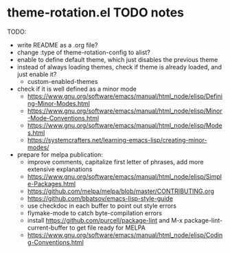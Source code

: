 # theme-rotation.el TODO notes

TODO:
- write README as a .org file?
- change :type of theme-rotation-config to alist?
- enable to define default theme, which just disables the previous theme
- instead of always loading themes, check if theme is already loaded, and just enable it?
  - custom-enabled-themes
- check if it is well defined as a minor mode
  - https://www.gnu.org/software/emacs/manual/html_node/elisp/Defining-Minor-Modes.html
  - https://www.gnu.org/software/emacs/manual/html_node/elisp/Minor-Mode-Conventions.html
  - https://www.gnu.org/software/emacs/manual/html_node/elisp/Modes.html
  - https://systemcrafters.net/learning-emacs-lisp/creating-minor-modes/
- prepare for melpa publication:
  - improve comments, capitalize first letter of phrases, add more extensive explanations
  - https://www.gnu.org/software/emacs/manual/html_node/elisp/Simple-Packages.html
  - https://github.com/melpa/melpa/blob/master/CONTRIBUTING.org
  - https://github.com/bbatsov/emacs-lisp-style-guide
  - use checkdoc in each buffer to point out style errors
  - flymake-mode to catch byte-compilation errors
  - install https://github.com/purcell/package-lint and M-x package-lint-current-buffer to get file ready for MELPA
  - https://www.gnu.org/software/emacs/manual/html_node/elisp/Coding-Conventions.html
